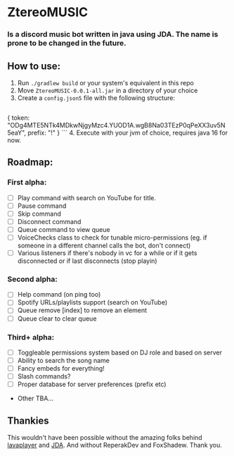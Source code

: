 # ZtereoMUSIC
### Is a discord music bot written in java using JDA. The name is prone to be changed in the future.

## How to use:
1. Run `./gradlew build` or your system's equivalent in this repo
2. Move `ZtereoMUSIC-0.0.1-all.jar` in a directory of your choice
3. Create a `config.json5` file with the following structure:
   ```json5
  {
    token: "ODg4MTE5NTk4MDkwNjgyMzc4.YUOD1A.wgB8Na03TEzP0qPeXX3uv5N5eaY", 
    prefix: "!"
  }
    ```
4. Execute with your jvm of choice, requires java 16 for now.

## Roadmap:
### First alpha:
- [ ] Play command with search on YouTube for title.
- [ ] Pause command
- [ ] Skip command
- [ ] Disconnect command 
- [ ] Queue command to view queue
- [ ] VoiceChecks class to check for tunable micro-permissions (eg. if someone in a different channel calls the bot, don't connect)
- [ ] Various listeners if there's nobody in vc for a while or if it gets disconnected or if last disconnects (stop playin)

### Second alpha:
- [ ] Help command (on ping too)
- [ ] Spotify URLs/playlists support (search on YouTube)
- [ ] Queue remove [index] to remove an element
- [ ] Queue clear to clear queue

### Third+ alpha:
- [ ] Toggleable permissions system based on DJ role and based on server
- [ ] Ability to search the song name
- [ ] Fancy embeds for everything!
- [ ] Slash commands? 
- [ ] Proper database for server preferences (prefix etc)
- Other TBA...

## Thankies
This wouldn't have been possible without the amazing folks behind [lavaplayer](https://github.com/sedmelluq/lavaplayer) and [JDA](https://github.com/DV8FromTheWorld/JDA).
And without ReperakDev and FoxShadew. Thank you.